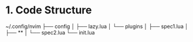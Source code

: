 # 1. Code Structure
~/.config/nvim
├── config
│   ├── lazy.lua
│   └── plugins
│       ├── spec1.lua
│       ├── **
│       └── spec2.lua
└── init.lua
